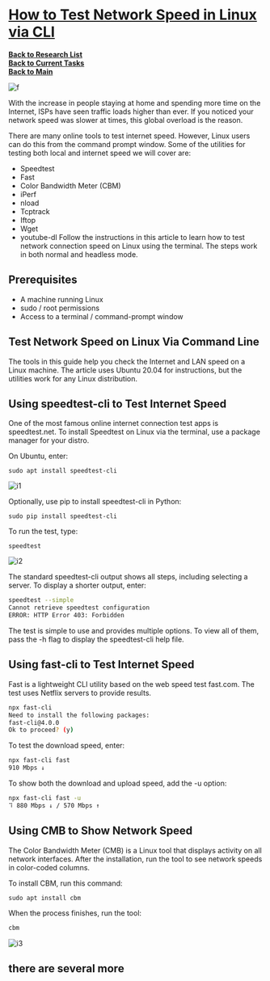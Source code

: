 # **[How to Test Network Speed in Linux via CLI](https://phoenixnap.com/kb/ss-command)**

**[Back to Research List](../../../../../research_list.md)**\
**[Back to Current Tasks](../../../../../../a_status/current_tasks.md)**\
**[Back to Main](../../../../../../README.md)**

![f](https://media.beehiiv.com/cdn-cgi/image/fit=scale-down,format=auto,onerror=redirect,quality=80/uploads/asset/file/9ba5ca1d-95a9-487c-833c-c91fb8cdfc49/ip-header-2021-1024x505.png)

With the increase in people staying at home and spending more time on the Internet, ISPs have seen traffic loads higher than ever. If you noticed your network speed was slower at times, this global overload is the reason.

There are many online tools to test internet speed. However, Linux users can do this from the command prompt window. Some of the utilities for testing both local and internet speed we will cover are:

- Speedtest
- Fast
- Color Bandwidth Meter (CBM)
- iPerf
- nload
- Tcptrack
- Iftop
- Wget
- youtube-dl
Follow the instructions in this article to learn how to test network connection speed on Linux using the terminal. The steps work in both normal and headless mode.

## Prerequisites

- A machine running Linux
- sudo / root permissions
- Access to a terminal / command-prompt window

## Test Network Speed on Linux Via Command Line

The tools in this guide help you check the Internet and LAN speed on a Linux machine. The article uses Ubuntu 20.04 for instructions, but the utilities work for any Linux distribution.

## Using speedtest-cli to Test Internet Speed

One of the most famous online internet connection test apps is speedtest.net. To install Speedtest on Linux via the terminal, use a package manager for your distro.

On Ubuntu, enter:

`sudo apt install speedtest-cli`

![i1](https://phoenixnap.com/kb/wp-content/uploads/2021/04/install-speedtest.png)

Optionally, use pip to install speedtest-cli in Python:

 `sudo pip install speedtest-cli`

To run the test, type:

`speedtest`

![i2](https://phoenixnap.com/kb/wp-content/uploads/2021/04/speedtest-cli.png)

The standard speedtest-cli output shows all steps, including selecting a server. To display a shorter output, enter:

```bash
speedtest --simple
Cannot retrieve speedtest configuration
ERROR: HTTP Error 403: Forbidden
```

The test is simple to use and provides multiple options. To view all of them, pass the -h flag to display the speedtest-cli help file.

## Using fast-cli to Test Internet Speed

Fast is a lightweight CLI utility based on the web speed test fast.com. The test uses Netflix servers to provide results.

```bash
npx fast-cli
Need to install the following packages:
fast-cli@4.0.0
Ok to proceed? (y)
```

To test the download speed, enter:

```bash
npx fast-cli fast
910 Mbps ↓
```

To show both the download and upload speed, add the -u option:

```bash
npx fast-cli fast -u
⠹ 880 Mbps ↓ / 570 Mbps ↑
```

## Using CMB to Show Network Speed

The Color Bandwidth Meter (CMB) is a Linux tool that displays activity on all network interfaces. After the installation, run the tool to see network speeds in color-coded columns.

To install CBM, run this command:

`sudo apt install cbm`

When the process finishes, run the tool:

```bash
cbm
```

![i3](https://phoenixnap.com/kb/wp-content/uploads/2021/04/cbm-test-linux.png)

## there are several more
